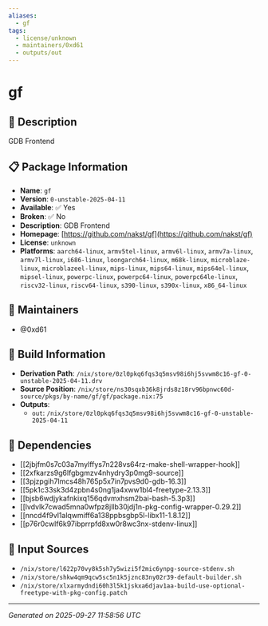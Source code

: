```yaml
---
aliases:
  - gf
tags:
  - license/unknown
  - maintainers/0xd61
  - outputs/out
---
```


# gf

## 📝 Description

GDB Frontend

## 📋 Package Information

- **Name**: `gf`
- **Version**: `0-unstable-2025-04-11`
- **Available**: ✅ Yes
- **Broken**: ✅ No
- **Description**: GDB Frontend
- **Homepage**: [https://github.com/nakst/gf](https://github.com/nakst/gf)
- **License**: `unknown`
- **Platforms**: `aarch64-linux`, `armv5tel-linux`, `armv6l-linux`, `armv7a-linux`, `armv7l-linux`, `i686-linux`, `loongarch64-linux`, `m68k-linux`, `microblaze-linux`, `microblazeel-linux`, `mips-linux`, `mips64-linux`, `mips64el-linux`, `mipsel-linux`, `powerpc-linux`, `powerpc64-linux`, `powerpc64le-linux`, `riscv32-linux`, `riscv64-linux`, `s390-linux`, `s390x-linux`, `x86_64-linux`
## 👥 Maintainers

- @0xd61


## 🔧 Build Information

- **Derivation Path**: `/nix/store/0zl0pkq6fqs3q5msv98i6hj5svwm8c16-gf-0-unstable-2025-04-11.drv`
- **Source Position**: `/nix/store/ns30sqxb36k8jrds8z18rv96bpnwc60d-source/pkgs/by-name/gf/gf/package.nix:75`
- **Outputs**:
  - `out`:  `/nix/store/0zl0pkq6fqs3q5msv98i6hj5svwm8c16-gf-0-unstable-2025-04-11`

## 🔗 Dependencies

- [[2jbjfm0s7c03a7mylffys7n228vs64rz-make-shell-wrapper-hook]]
- [[2xfkarzs9g6lfgbgmzv4nhydry3p0mg9-source]]
- [[3pjzpgih7lmcs48h765p5x7in7pvs9d0-gdb-16.3]]
- [[5pk1c33sk3d4zpbn4s0ng1ja4xww1bl4-freetype-2.13.3]]
- [[bjsb6wdjykafnkixq156qdvmxhsm2bai-bash-5.3p3]]
- [[lvdvlk7cwad5mna0wfpz8jllb30jdj1n-pkg-config-wrapper-0.29.2]]
- [[nncd4f9vl1alqwmiff6a138ppbsgbp5l-libx11-1.8.12]]
- [[p76r0cwlf6k97ibprrpfd8xw0r8wc3nx-stdenv-linux]]

## 📁 Input Sources

- `/nix/store/l622p70vy8k5sh7y5wizi5f2mic6ynpg-source-stdenv.sh`
- `/nix/store/shkw4qm9qcw5sc5n1k5jznc83ny02r39-default-builder.sh`
- `/nix/store/xlxarmydndi60h3l5k1jskxa6djav1aa-build-use-optional-freetype-with-pkg-config.patch`

---
*Generated on 2025-09-27 11:58:56 UTC*
